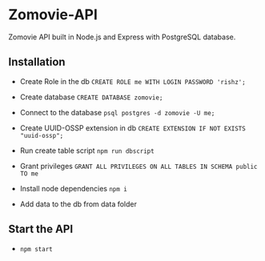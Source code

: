 # Zomovie-API

Zomovie API built in Node.js and Express with PostgreSQL database.

## Installation
  - Create Role in the db
  `CREATE ROLE me WITH LOGIN PASSWORD 'rishz';`

  - Create database
  `CREATE DATABASE zomovie;`

  - Connect to the database
  `psql postgres -d zomovie -U me;`

  - Create UUID-OSSP extension in db
  `CREATE EXTENSION IF NOT EXISTS "uuid-ossp";`

  - Run create table script
  `npm run dbscript`

  - Grant privileges
  `GRANT ALL PRIVILEGES ON ALL TABLES IN SCHEMA public TO me`

  - Install node dependencies
  `npm i`

  - Add data to the db from data folder

## Start the API
  - `npm start`